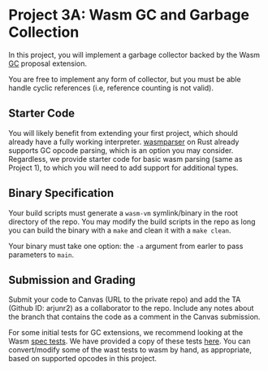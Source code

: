# Project 3A: Wasm GC and Garbage Collection

In this project, you will implement a garbage collector backed by the Wasm 
[GC](https://github.com/webassembly/gc/) proposal extension.

You are free to implement any form of collector, but you must be able handle cyclic
references (i.e, reference counting is not valid).

## Starter Code

You will likely benefit from extending your first project, which should already have a fully working interpreter.
[wasmparser](https://docs.rs/wasmparser/latest/wasmparser/) on Rust already supports GC opcode 
parsing, which is an option you may consider.
Regardless, we provide starter code for basic wasm parsing (same as Project 1), 
  to which you will need to add support for additional types.

## Binary Specification

Your build scripts must generate a `wasm-vm` symlink/binary in the root directory of the repo.
You may modify the build scripts in the repo as long you can build the binary with a `make`
and clean it with a `make clean`.

Your binary must take one option: the `-a` argument from earler to pass parameters to `main`.

## Submission and Grading

Submit your code to Canvas (URL to the private repo) and add the TA (Github ID: arjunr2) 
as a collaborator to the repo. Include any notes about the branch that contains the code
as a comment in the Canvas submission.

For some initial tests for GC extensions, we recommend looking at the Wasm [spec tests](https://github.com/WebAssembly/gc/tree/main/test/core/gc).
We have provided a copy of these tests [here](tests/wasttests).
You can convert/modify some of the wast tests to wasm by hand, as appropriate, based on supported opcodes in this project.
